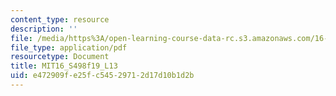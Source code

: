 ```yaml
---
content_type: resource
description: ''
file: /media/https%3A/open-learning-course-data-rc.s3.amazonaws.com/16-s498-risk-aware-and-robust-nonlinear-planning-fall-2019/e472909fe25fc54529712d17d10b1d2b_MIT16_S498f19_L13.pdf
file_type: application/pdf
resourcetype: Document
title: MIT16_S498f19_L13
uid: e472909f-e25f-c545-2971-2d17d10b1d2b
---
```

